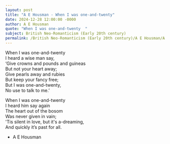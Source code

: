 ```yaml
---
layout: post
title: "A E Housman - When I was one-and-twenty"
date: 2024-12-28 12:00:00 -0000
author: A E Housman
quote: "When I was one-and-twenty  "
subject: British Neo-Romanticism (Early 20th century)
permalink: /British Neo-Romanticism (Early 20th century)/A E Housman/A E Housman - When I was one-and-twenty
---
```


When I was one-and-twenty  
I heard a wise man say,  
‘Give crowns and pounds and guineas  
But not your heart away;  
Give pearls away and rubies  
But keep your fancy free;  
But I was one-and-twenty,  
No use to talk to me.’  

When I was one-and-twenty  
I heard him say again  
The heart out of the bosom  
Was never given in vain;  
'Tis silent in love, but it's a-dreaming,  
And quickly it’s past for all.

- A E Housman
